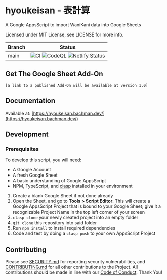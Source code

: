 # hyoukeisan - 表計算

A Google AppsScript to import WaniKani data into Google Sheets

Licensed under MIT License, see LICENSE for more info.

| Branch  | Status        |
| ------- | ------------- |
| main    | [![CI](https://github.com/bachmacintosh/wanikani-gs/actions/workflows/ci.yml/badge.svg?branch=main)](https://github.com/bachmacintosh/wanikani-gs/actions/workflows/ci.yml) [![CodeQL](https://github.com/bachmacintosh/wanikani-gs/actions/workflows/codeql-analysis.yml/badge.svg)](https://github.com/bachmacintosh/wanikani-gs/actions/workflows/codeql-analysis.yml) [![Netlify Status](https://api.netlify.com/api/v1/badges/601c314b-1d7b-4425-bbe4-4c479a5393a9/deploy-status)](https://app.netlify.com/sites/dreamy-villani-b8cce2/deploys) |

## Get The Google Sheet Add-On

`[a link to a published Add-On will be available at version 1.0]`

## Documentation

Available at: [https://hyoukeisan.bachman.dev/](https://hyoukeisan.bachman.dev/)

## Development

### Prerequisites

To develop this script, you will need:

* A Google Account
* A fresh Google Sheet
* A basic understanding of Google AppsScript
* NPM, TypeScript, and [clasp](https://github.com/google/clasp) installed in your environment

1. Create a blank Google Sheet if not done already
2. Open the Sheet, and go to **Tools > Script Editor**. This will create a Google AppsScript Project that is bound to your Google Sheet; give it a recognizable Project Name in the top left corner of your screen
3. `clasp clone` your newly created project into an empty folder
4. `git clone` this repository into said folder
5. Run `npm install` to install required dependencies
6. Code and test by doing a `clasp push` to your own AppsScript Project

## Contributing

Please see [SECURITY.md](https://github.com/bachmacintosh/wanikani-gs/blob/main/SECURITY.md) for reporting security vulnerabilities, and [CONTRIBUTING.md](https://github.com/bachmacintosh/wanikani-gs/blob/main/CONTRIBUTING.md) for all other contributions to the Project. All contributions should be made in line with our [Code of Conduct](https://github.com/bachmacintosh/wanikani-gs/blob/main/CODE_OF_CONDUCT.md). Thank You!